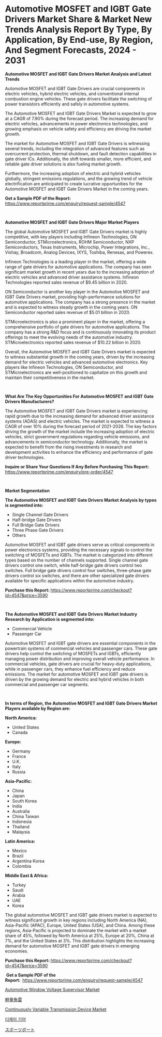 <p><h1>Automotive MOSFET and IGBT Gate Drivers Market Share & Market New Trends Analysis Report By Type, By Application, By End-use, By Region, And Segment Forecasts, 2024 - 2031</h1></p><p><strong>Automotive MOSFET and IGBT Gate Drivers Market Analysis and Latest Trends</strong></p>
<p><p>Automotive MOSFET and IGBT Gate Drivers are crucial components in electric vehicles, hybrid electric vehicles, and conventional internal combustion engine vehicles. These gate drivers facilitate the switching of power transistors efficiently and safely in automotive systems.</p><p>The Automotive MOSFET and IGBT Gate Drivers Market is expected to grow at a CAGR of 7.90% during the forecast period. The increasing demand for electric vehicles, advancements in power electronics technologies, and growing emphasis on vehicle safety and efficiency are driving the market growth. </p><p>The market for Automotive MOSFET and IGBT Gate Drivers is witnessing several trends, including the integration of advanced features such as overcurrent protection, thermal shutdown, and fault detection capabilities in gate driver ICs. Additionally, the shift towards smaller, more efficient, and reliable gate driver solutions is also fueling market growth.</p><p>Furthermore, the increasing adoption of electric and hybrid vehicles globally, stringent emissions regulations, and the growing trend of vehicle electrification are anticipated to create lucrative opportunities for the Automotive MOSFET and IGBT Gate Drivers Market in the coming years.</p></p>
<p><strong>Get a Sample PDF of the Report:&nbsp;</strong> <a href="https://www.reportprime.com/enquiry/request-sample/4547">https://www.reportprime.com/enquiry/request-sample/4547</a></p>
<p>&nbsp;</p>
<p><strong>Automotive MOSFET and IGBT Gate Drivers Major Market Players</strong></p>
<p><p>The global Automotive MOSFET and IGBT Gate Drivers market is highly competitive, with key players including Infineon Technologies, ON Semiconductor, STMicroelectronics, ROHM Semiconductor, NXP Semiconductors, Texas Instruments, Microchip, Power Integrations, Inc., Vishay, Broadcom, Analog Devices, IXYS, Toshiba, Renesas, and Powerex.</p><p>Infineon Technologies is a leading player in the market, offering a wide range of gate drivers for automotive applications. The company has seen significant market growth in recent years due to the increasing adoption of electric vehicles and advanced driver assistance systems. Infineon Technologies reported sales revenue of $9.45 billion in 2020.</p><p>ON Semiconductor is another key player in the Automotive MOSFET and IGBT Gate Drivers market, providing high-performance solutions for automotive applications. The company has a strong presence in the market and is expected to witness steady growth in the coming years. ON Semiconductor reported sales revenue of $5.01 billion in 2020.</p><p>STMicroelectronics is also a prominent player in the market, offering a comprehensive portfolio of gate drivers for automotive applications. The company has a strong R&D focus and is continuously innovating its product offerings to meet the evolving needs of the automotive industry. STMicroelectronics reported sales revenue of $10.22 billion in 2020.</p><p>Overall, the Automotive MOSFET and IGBT Gate Drivers market is expected to witness substantial growth in the coming years, driven by the increasing demand for electric vehicles and advanced automotive electronics. Key players like Infineon Technologies, ON Semiconductor, and STMicroelectronics are well-positioned to capitalize on this growth and maintain their competitiveness in the market.</p></p>
<p>&nbsp;</p>
<p><strong>What Are The Key Opportunities For Automotive MOSFET and IGBT Gate Drivers Manufacturers?</strong></p>
<p><p>The Automotive MOSFET and IGBT Gate Drivers market is experiencing rapid growth due to the increasing demand for advanced driver assistance systems (ADAS) and electric vehicles. The market is expected to witness a CAGR of over 10% during the forecast period of 2021-2026. The key factors driving the growth of the market include the increasing adoption of electric vehicles, strict government regulations regarding vehicle emissions, and advancements in semiconductor technology. Additionally, the market is expected to benefit from the rising investments in research and development activities to enhance the efficiency and performance of gate driver technologies.</p></p>
<p><strong>Inquire or Share Your Questions If Any Before Purchasing This Report:</strong> <a href="https://www.reportprime.com/enquiry/pre-order/4547">https://www.reportprime.com/enquiry/pre-order/4547</a></p>
<p>&nbsp;</p>
<p><strong>Market Segmentation</strong></p>
<p><strong>The Automotive MOSFET and IGBT Gate Drivers Market Analysis by types is segmented into:</strong></p>
<p><ul><li>Single Channel Gate Drivers</li><li>Half-bridge Gate Drivers</li><li>Full Bridge Gate Drivers</li><li>Three Phase Gate Drivers</li><li>Others</li></ul></p>
<p><p>Automotive MOSFET and IGBT gate drivers serve as critical components in power electronics systems, providing the necessary signals to control the switching of MOSFETs and IGBTs. The market is categorized into different types based on the number of channels supported. Single channel gate drivers control one switch, while half-bridge gate drivers control two switches. Full bridge gate drivers control four switches, three-phase gate drivers control six switches, and there are other specialized gate drivers available for specific applications within the automotive industry.</p></p>
<p><strong>Purchase this Report:&nbsp;</strong><a href="https://www.reportprime.com/checkout?id=4547&price=3590">https://www.reportprime.com/checkout?id=4547&price=3590</a></p>
<p>&nbsp;</p>
<p><strong>The Automotive MOSFET and IGBT Gate Drivers Market Industry Research by Application is segmented into:</strong></p>
<p><ul><li>Commercial Vehicle</li><li>Passenger Car</li></ul></p>
<p><p>Automotive MOSFET and IGBT gate drivers are essential components in the powertrain systems of commercial vehicles and passenger cars. These gate drivers help control the switching of MOSFETs and IGBTs, efficiently managing power distribution and improving overall vehicle performance. In commercial vehicles, gate drivers are crucial for heavy-duty applications, while in passenger cars, they enhance fuel efficiency and reduce emissions. The market for automotive MOSFET and IGBT gate drivers is driven by the growing demand for electric and hybrid vehicles in both commercial and passenger car segments.</p></p>
<p>&nbsp;</p>
<p><strong>In terms of Region, the Automotive MOSFET and IGBT Gate Drivers Market Players available by Region are:</strong></p>
<p>
    <p> <strong> North America: </strong>
        <ul>
            <li>United States</li>
            <li>Canada</li>
        </ul>
        </p> 
    <p> <strong> Europe: </strong>
        <ul>
            <li>Germany</li>
            <li>France</li>
            <li>U.K.</li>
            <li>Italy</li>
            <li>Russia</li>
        </ul>
        </p> 
    <p> <strong> Asia-Pacific: </strong>
        <ul>
            <li>China</li>
            <li>Japan</li>
            <li>South Korea</li>
            <li>India</li>
            <li>Australia</li>
            <li>China Taiwan</li>
            <li>Indonesia</li>
            <li>Thailand</li>
            <li>Malaysia</li>
        </ul>
        </p> 
    <p> <strong> Latin America: </strong>
        <ul>
            <li>Mexico</li>
            <li>Brazil</li>
            <li>Argentina Korea</li>
            <li>Colombia</li>
        </ul>
        </p> 
    <p> <strong> Middle East & Africa: </strong>
        <ul>
            <li>Turkey</li>
            <li>Saudi</li>
            <li>Arabia</li>
            <li>UAE</li>
            <li>Korea</li>
        </ul>
    </p>
    </p>
<p><p>The global automotive MOSFET and IGBT gate drivers market is expected to witness significant growth in key regions including North America (NA), Asia-Pacific (APAC), Europe, United States (USA), and China. Among these regions, Asia-Pacific is projected to dominate the market with a market share of 45%, followed by North America at 25%, Europe at 20%, China at 7%, and the United States at 3%. This distribution highlights the increasing demand for automotive MOSFET and IGBT gate drivers in emerging economies.</p></p>
<p><strong>Purchase this Report: </strong><a href="https://www.reportprime.com/checkout?id=4547&price=3590">https://www.reportprime.com/checkout?id=4547&price=3590</a></p>
<p>&nbsp;<strong>Get a Sample PDF of the Report:&nbsp;&nbsp;</strong><a href="https://www.reportprime.com/enquiry/request-sample/4547">https://www.reportprime.com/enquiry/request-sample/4547</a></p>
<p><strong></strong></p>
<p><p><a href="https://github.com/biheemgalvinlouises6hokrh3h/Market-Research-Report-List-1/blob/main/automotive-window-voltage-supervisor-market.md">Automotive Window Voltage Supervisor Market</a></p><p><a href="https://github.com/dadanedu33/Market-Research-Report-List-1/blob/main/251993315264.md">軽量魚雷</a></p><p><a href="https://issuu.com/reportprime-2/docs/continuously-variable-transmission-device-market-s">Continuously Variable Transmission Device Market</a></p><p><a href="https://github.com/Hubertstyenger6685/Market-Research-Report-List-1/blob/main/891506914120.md">디제이 기어</a></p><p><a href="https://github.com/ihabdkwlxs948/Market-Research-Report-List-1/blob/main/870764315263.md">スポーツボート</a></p></p>